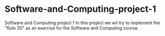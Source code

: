 # Software-and-Computing-project-1
Software and Computing project 1
In this project we wil try to implement the "Rule 30" as an exercise for the Software and Computing course.
